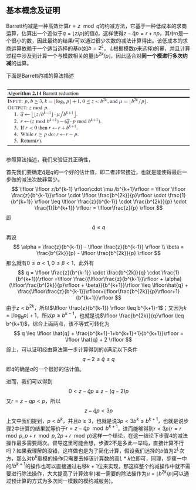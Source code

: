 ## 基本概念及证明

Barrett约减是一种高效计算$r = z \mod q$的约减方法，它基于一种低成本的求商运算，估算出一个近似于$q = \lfloor z/p \rfloor$的值$\hat{q}$，这样使得$z-\hat{q}p=r+np$，其中$n$是一个很小的数，因此最终的结果$r$可以通过很少次数的减法计算得出。该低成本的求商运算依赖于一个适当选择的基$b$(如$b = 2^L$， $L$根据模数$p$来选择)的幂，并且计算过程中涉及到计算一个与模数相关的量$\lfloor b^{2k}/p \rfloor$，因此适合对**同一个模进行多次约减**的运算。

下面是Barrett约减的算法描述

![](img/BarrettReduction.bmp)

参照算法描述，我们来验证其正确性，

首先我们要确定$\hat{q}$是$q$的一个好的估计值，即二者非常接近，也就是能使得最后一步做的减法次数非常少。
$$
\lfloor \lfloor z/b^{k-1} \rfloor\cdot \mu /b^{k+1}\rfloor = \lfloor \lfloor \frac{z}{b^{k-1}}\rfloor \cdot \lfloor \frac{b^{2k}}{p}\rfloor \cdot \frac{1}{b^{k+1}} \rfloor \leq \lfloor  \frac{z}{b^{k-1}} \cdot \frac{b^{2k}}{p} \cdot \frac{1}{b^{k+1}} \rfloor = \lfloor\frac{z}{p} \rfloor
$$
即
$$
\hat{q} \leq q
$$
再设
$$
\alpha = \frac{z}{b^{k-1}} - \lfloor \frac{z}{b^{k-1}} \rfloor \\
\beta = \frac{b^{2k}}{p} - \lfloor \frac{b^{2k}}{p} \rfloor
$$
那么就有$0 \leq \alpha < 1, 0 \leq \beta < 1$，此外有
$$
q = \lfloor  \frac{z}{b^{k-1}} \cdot \frac{b^{2k}}{q} \cdot \frac{1}{b^{k+1}}\rfloor =\lfloor \frac{(\lfloor\frac{z}{b^{k-1}}\rfloor + \alpha)(\lfloor\frac{b^{2k}}{p}\rfloor + \beta)}{b^{k+1}}\rfloor \leq \lfloor\hat{q} + \frac{\lfloor\frac{z}{b^{k-1}}\rfloor+\lfloor\frac{b^{2k}}{p}\rfloor+1}{b^{k+1}}\rfloor
$$
由于$z<b^{2k}$，所以$\lfloor \frac{z}{b^{k-1}} \rfloor \leq b^{k+1}-1$；又因为$k = \lfloor \log_b{p}\rfloor + 1$，所以$p \geq b^{k-1}$，也就是说$\lfloor \frac{b^{2k}}{q}\rfloor \leq b^{k+1}$，综合上面两点，该不等式可转化为
$$
q \leq \lfloor \hat{q} + \frac{b^{k+1}-1+b^{k+1}+1}{b^{k+1}}\rfloor = \lfloor \hat{q} + 2 \rfloor
$$
综上，可以证明经由算法第一步计算得到的$\hat{q}$满足以下条件
$$
q-2 \leq \hat{q} \leq q
$$
即$\hat{q}$的确是$q$的一个很好的估计值。

进而，我们可以得到
$$
0 < z - \hat{q}p \leq z - (q-2)p
$$
又$r = z-qp < p$，所以
$$
z-\hat{q}p < 3p
$$
上文中我们提到，$p < b^k$，并且$b \geq 3$，也就是说$3p < 3b^k \leq b^{k+1}$，也就是说步骤2中计算的结果就等价于$r = z-\hat{q}p\mod {b^{k+1}}$，进而能够得到$r < 3p(r = r\mod p, p+r\mod p, 2p+ r \mod p)$这样一个结论，在这一结论下步骤4的减法操作最多需要两次。督导这里可能会想，步骤2不是多此一举吗，直接计算不行吗？如果我理解的没错，这样做也是为了简化计算，假设我们选择的$b$值为$2^L$次方，那么对$b^k$取模的操作只需要去掉该计算数的高$L*k$位即可，同理，步骤一中的$/b^{k+1}$的操作也可以直接通过右移$k+1$位来实现，那这样整个约减操作中就不需要进行除法操作，大大提高了计算效率(唯一需要的除法操作为$\mu = \lfloor b^{2k}/p \rfloor$可以通过预计算的方式为多次同一模数的模约减服务)。